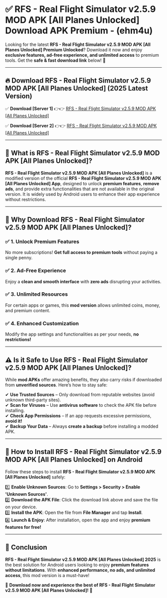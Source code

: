 
# ✅ RFS - Real Flight Simulator v2.5.9 MOD APK [All Planes Unlocked] Download APK Premium -  (ehm4u) 

Looking for the latest **RFS - Real Flight Simulator v2.5.9 MOD APK [All Planes Unlocked] Premium Unlocked**? Download it now and enjoy **exclusive features, ad-free experience, and unlimited access** to premium tools. Get the **safe & fast download link** below! 🚀

---

## 🔥 Download RFS - Real Flight Simulator v2.5.9 MOD APK [All Planes Unlocked] (2025 Latest Version)

✅ **Download [Server 1]** 👉👉 [RFS - Real Flight Simulator v2.5.9 MOD APK [All Planes Unlocked] ](https://apkcomod.com?title=RFS_-_Real_Flight_Simulator_v2.5.9_MOD_APK_[All_Planes_Unlocked])  

✅ **Download [Server 2]** 👉👉 [RFS - Real Flight Simulator v2.5.9 MOD APK [All Planes Unlocked] ](https://apkcomod.com?title=RFS_-_Real_Flight_Simulator_v2.5.9_MOD_APK_[All_Planes_Unlocked])  


---

## 📌 What is RFS - Real Flight Simulator v2.5.9 MOD APK [All Planes Unlocked]?

**RFS - Real Flight Simulator v2.5.9 MOD APK [All Planes Unlocked]** is a modified version of the official **RFS - Real Flight Simulator v2.5.9 MOD APK [All Planes Unlocked] App**, designed to unlock **premium features**, **remove ads**, and provide extra functionalities that are not available in the original version. It is widely used by Android users to enhance their app experience without restrictions.

---

## 🌟 Why Download RFS - Real Flight Simulator v2.5.9 MOD APK [All Planes Unlocked]?

### ✅ 1. Unlock Premium Features
No more subscriptions! **Get full access to premium tools** without paying a single penny.

### ✅ 2. Ad-Free Experience
Enjoy a **clean and smooth interface** with **zero ads** disrupting your activities.

### ✅ 3. Unlimited Resources
For certain apps or games, this **mod version** allows unlimited coins, money, and premium content.

### ✅ 4. Enhanced Customization
Modify the app settings and functionalities as per your needs, **no restrictions!**

---

## ⚠️ Is it Safe to Use RFS - Real Flight Simulator v2.5.9 MOD APK [All Planes Unlocked]?

While **mod APKs** offer amazing benefits, they also carry risks if downloaded from **unverified sources**. Here’s how to stay safe:

✔ **Use Trusted Sources** – Only download from reputable websites (avoid unknown third-party sites).  
✔ **Scan for Viruses** – Use **antivirus software** to check the APK file before installing.  
✔ **Check App Permissions** – If an app requests excessive permissions, **avoid it!**  
✔ **Backup Your Data** – Always **create a backup** before installing a modded APK.

---

## 📲 How to Install RFS - Real Flight Simulator v2.5.9 MOD APK [All Planes Unlocked] on Android

Follow these steps to install **RFS - Real Flight Simulator v2.5.9 MOD APK [All Planes Unlocked]** safely:

1️⃣ **Enable Unknown Sources**: Go to **Settings > Security > Enable 'Unknown Sources'**.  
2️⃣ **Download the APK File**: Click the download link above and save the file on your device.  
3️⃣ **Install the APK**: Open the file from **File Manager** and tap **Install**.  
4️⃣ **Launch & Enjoy**: After installation, open the app and enjoy **premium features for free!**

---

## 🚀 Conclusion

**RFS - Real Flight Simulator v2.5.9 MOD APK [All Planes Unlocked] 2025** is the best solution for Android users looking to enjoy **premium features without limitations**. With **enhanced performance, no ads, and unlimited access**, this mod version is a must-have!

🔻 **Download now and experience the best of RFS - Real Flight Simulator v2.5.9 MOD APK [All Planes Unlocked]!** 🔻

